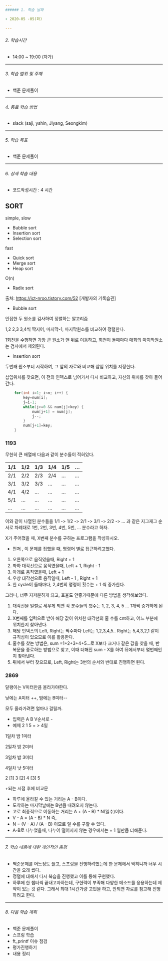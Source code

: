 ```yaml
---
###### 1. 학습 날짜

- 2020-05 -05(화)
 
---
```

###### 2. 학습시간

- 14:00 ~ 19:00 (자가)

---
###### 3. 학습 범위 및 주제

- 백준 문제풀이
---
###### 4. 동료 학습 방법 

- slack (saji, yshin, Jiyang, Seongkim)

---
###### 5. 학습 목표 

- 백준 문제풀이

---
###### 6. 상세 학습 내용

- 코드작성시간 : 4 시간
## SORT

simple, slow

- Bubble sort
- Insertion sort
- Selection sort

fast

- Quick sort
- Merge sort
- Heap sort

O(n)

- Radix sort



출처: https://ict-nroo.tistory.com/52 [개발자의 기록습관]

- Bubble sort

인접한 두 원소를 검사하여 정렬하는 알고리즘

1,2 2,3 3,4씩 짝지어, 마지막-1, 마지막원소를 비교하여 정렬한다.

1회전을 수행하면 가장 큰 원소가 맨 뒤로 이동하고, 회전이 돌때마다 매회의 마지막원소는 검사에서 제외된다.

- Insertion sort

두번째 원소부터 시작하여, 그 앞의 자료와 비교해 삽입 위치를 지정한다.

삽입위치를 찾으면, 이 전의 인덱스로 넘어가서 다시 비교하고, 자신의 위치를 찾아 들어간다.

```java
	for(int i=1; i<n; i++) {
		key=num[i];
		j=i-1;
		while(j>=0 && num[j]>key) {
			num[j+1] = num[j];
			j--;
		}
		num[j+1]=key;
	}
```

### 1193

무한히 큰 배열에 다음과 같이 분수들이 적혀있다.

| 1/1  | 1/2  | 1/3  | 1/4  | 1/5  | …    |
| ---- | ---- | ---- | ---- | ---- | ---- |
| 2/1  | 2/2  | 2/3  | 2/4  | …    | …    |
| 3/1  | 3/2  | 3/3  | …    | …    | …    |
| 4/1  | 4/2  | …    | …    | …    | …    |
| 5/1  | …    | …    | …    | …    | …    |
| …    | …    | …    | …    | …    | …    |

이와 같이 나열된 분수들을 1/1 -> 1/2 -> 2/1 -> 3/1 -> 2/2 -> … 과 같은 지그재그 순서로 차례대로 1번, 2번, 3번, 4번, 5번, … 분수라고 하자.

X가 주어졌을 때, X번째 분수를 구하는 프로그램을 작성하시오.

- 먼저 , 이 문제를 접했을 때, 명령어 별로 접근하려고했다.

1. 오른쪽으로 움직였을때, Right + 1
2. 좌하 대각선으로 움직였을때, Left + 1, Right - 1
3. 아래로 움직였을때, Left + 1
4. 우상 대각선으로 움직일때, Left - 1 , Right + 1
5. 한 cycle이 돌때마다, 2,4번의 명령어 횟수는 + 1 씩 증가한다.

그러나, 너무 지저분하게 되고, 효율도 안좋기때문에 다른 방법을 생각해보았다.

1. 대각선을 일렬로 세우게 되면 각 분수들의 갯수는 1, 2, 3, 4, 5 ... 1개씩 증가하게 된다.
2. X번째를 입력으로 받아 해당 값이 위치한 대각선의 줄 수를 cnt하고, 어느 부분에 위치한지 찾아낸다.
3. 해당 인덱스의 Left, Right는 짝수마다 Left는 1,2,3,4,5.. Right는 5,4,3,2,1 같이 규칙성이 있으므로 이를 활용한다.
4. 줄수를 찾는 방법은, sum =1+2+3+4+5...로 X보다 크거나 같은 값을 찾을 때, 반복문을 종료하는 방법으로 찾고, 이때 더해진 sum - X를 하여 뒤에서부터 몇번째인지 찾아낸다.
5. 뒤에서 부터 찾으므로, Left, Right는 3번의 순서와 반대로 진행하면 된다.



### 2869

달팽이는 V미터만큼 올라가야한다.

낮에는 A미터 ++, 밤에는 B미터--

모두 올라가려면 얼마나 걸릴까.

- 입력은 A B V순서로 - 
- 예제 2 1 5 = > 4일

1일차 밤 1미터

2일차 밤 2미터

3일차 밤 3미터

4일차 낮 5미터

2 [1] 3 [2] 4 [3] 5 

+되는 시점 후에 비교문

- 하루에 올라갈 수 있는 거리는 A - B이다.
- 도착하는 마지막날에는 B만큼 내려오지 않는다.
- 고로 최종적으로 이동하는 거리는 A + (A - B) * N(일수)이다.
- V - A = (A - B) * N 즉,
- N = (V - A) / (A - B) 이므로 일 수를 구할 수 있다.
- A-B로 나누었을때, 나누어 떨어지지 않는 경우에서는 + 1 일만큼 더해준다.

---
###### 7. 학습 내용에 대한 개인적인 총평

- 백준문제를 어느정도 풀고, 스프링을 진행하려했는데 한 문제에서 막히니까 너무 시간을 오래 썼다.
- 정렬에 대해서 다시 복습을 진행했고 이를 통해 구현했다.
- 하루에 한 챕터씩 끝내고자하는데, 구현력이 부족해 다양한 메소드를 응용하는데 제약이 있는 것 같다. 그래서 최대 1시간가량 고민을 하고, 안되면 자료를 참고해 진행하려고 한다.

---
###### 8. 다음 학습 계획
- 백준 문제풀이
- 스프링 학습
- ft_printf 이슈 점검
- 평가진행하기
- 내용 정리